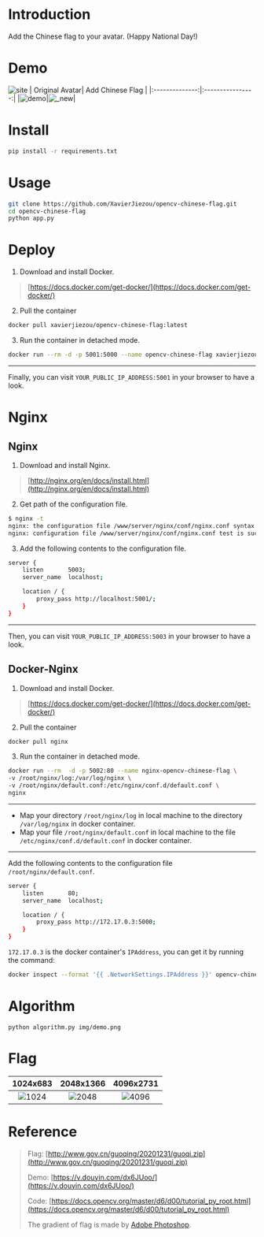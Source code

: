 # Introduction
Add the Chinese flag to your avatar. (Happy National Day!)
# Demo
![site](img/site.png)
| Original Avatar| Add Chinese Flag |
|:--------------:|:----------------:|
|![demo](img/demo.png)|![_new](img/_new.jpg)|
# Install
```bash
pip install -r requirements.txt
```
# Usage
```bash
git clone https://github.com/XavierJiezou/opencv-chinese-flag.git
cd opencv-chinese-flag
python app.py
```
# Deploy
1. Download and install Docker.
> [https://docs.docker.com/get-docker/](https://docs.docker.com/get-docker/)
2. Pull the container
```bash
docker pull xavierjiezou/opencv-chinese-flag:latest
```
3. Run the container in detached mode.
```bash
docker run --rm -d -p 5001:5000 --name opencv-chinese-flag xavierjiezou/opencv-chinese-flag
```
---
Finally, you can visit `YOUR_PUBLIC_IP_ADDRESS:5001` in your browser to have a look.
# Nginx
## Nginx
1. Download and install Nginx.
> [http://nginx.org/en/docs/install.html](http://nginx.org/en/docs/install.html)
2. Get path of the configuration file.
```bash 
$ nginx -t
nginx: the configuration file /www/server/nginx/conf/nginx.conf syntax is ok
nginx: configuration file /www/server/nginx/conf/nginx.conf test is successful
```
3. Add the following contents to the configuration file.
```bash
server {
    listen       5003;
    server_name  localhost;

    location / {
        proxy_pass http://localhost:5001/;
    }
}
```
---
Then, you can visit `YOUR_PUBLIC_IP_ADDRESS:5003` in your browser to have a look.
## Docker-Nginx
1. Download and install Docker.
> [https://docs.docker.com/get-docker/](https://docs.docker.com/get-docker/)
2. Pull the container
```bash
docker pull nginx
```
3. Run the container in detached mode.
```bash
docker run --rm  -d -p 5002:80 --name nginx-opencv-chinese-flag \
-v /root/nginx/log:/var/log/nginx \
-v /root/nginx/default.conf:/etc/nginx/conf.d/default.conf \
nginx
```
---
- Map your directory `/root/nginx/log` in local machine to the directory `/var/log/nginx` in docker container.
- Map your file `/root/nginx/default.conf` in local machine to the file `/etc/nginx/conf.d/default.conf` in docker container.
---
Add the following contents to the configuration file `/root/nginx/default.conf`. 
```bash
server {
    listen       80;
    server_name  localhost;

    location / {
        proxy_pass http://172.17.0.3:5000;
    }
}
```
`172.17.0.3` is the docker container's `IPAddress`, you can get it by running the command:
```bash
docker inspect --format '{{ .NetworkSettings.IPAddress }}' opencv-chinese-flag
```
# Algorithm
```
python algorithm.py img/demo.png
```
# Flag
| 1024x683| 2048x1366 | 4096x2731 |
|:-------:|:---------:|:---------:|
|![1024](img/guoqi/guoqi_1024.png)|![2048](img/guoqi/guoqi_2048.png)|![4096](img/guoqi/guoqi_4096.png)|
# Reference
> Flag: [http://www.gov.cn/guoqing/20201231/guoqi.zip](http://www.gov.cn/guoqing/20201231/guoqi.zip)
> 
> Demo: [https://v.douyin.com/dx6JUoo/](https://v.douyin.com/dx6JUoo/)
> 
> Code: [https://docs.opencv.org/master/d6/d00/tutorial_py_root.html](https://docs.opencv.org/master/d6/d00/tutorial_py_root.html)
> 
> The gradient of flag is made by [Adobe Photoshop](https://www.adobe.com/products/photoshop.html).